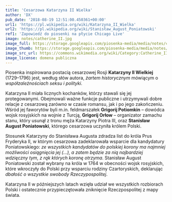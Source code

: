 ```yaml
---
title: 'Cesarzowa Katarzyna II Wielka'
author: 'DX'
pub_date: '2018-08-19 12:51:00.450361+00:00'
url1: 'https://pl.wikipedia.org/wiki/Katarzyna_II_Wielka'
url2: 'https://pl.wikipedia.org/wiki/Stanisław_August_Poniatowski'
ref1: 'Zapowiedź do piosenki na płycie Chicago Live'
image: notes/catherine_II.jpg
image_full: https://storage.googleapis.com/piosenka-media/media/notes/catherine_II.jpg
image_thumb: https://storage.googleapis.com/piosenka-media/media/notes/catherine_II.jpg.0x300_q85_upscale.jpg
image_src_url: https://commons.wikimedia.org/wiki/Category:Catherine_II_of_Russia#/media/File:Profile_portrait_of_Catherine_II_by_Fedor_Rokotov_(1763,_Tretyakov_gallery).jpg
image_license: domena publiczna
---
```


Piosenka inspirowana postacią cesarzowej Rosji **Katarzyny II Wielkiej** \(1729–1796\) jest, według słów autora, _żartem historycznym_ mówiącym o _współzależnościach seksu i polityki_.

Katarzyna II miała licznych kochanków, którzy stawali się jej protegowanymi. Obejmowali ważne funkcje publiczne i utrzymywali dobre relacje z cesarzową zarówno w czasie romansu, jak i po jego zakończeniu. Wśród jej faworytów  byli m.in. feldmarszałek **Grigorij Potiomkin** – dowódca wojsk rosyjskich na wojnie z Turcją, **Grigorij Orłow** – organizator zamachu stanu, który usunął z tronu męża Katarzyny Piotra III, oraz **Stanisław August Poniatowski**, którego cesarzowa uczyniła królem Polski.

Stosunek Katarzyny do Stanisława Augusta zdradza list do króla Prus Fryderyka II, w którym cesarzowa zadeklarowała wsparcie dla kandydatury Poniatowskiego: _ze wszystkich kandydatów do polskiej korony ma najmniej możliwości osiągnięcia jej \(...\), a zatem będzie za nią najbardziej wdzięczny tym, z rąk których koronę otrzyma_. Stanisław August Poniatowski został wybrany na króla w 1764 w obecności wojsk rosyjskich, które wkroczyły do Polski przy wsparciu rodziny Czartoryskich, deklarując _dbałość o wszystkie swobody Rzeczypospolitej_.

Katarzyna II w późniejszych latach wzięła udział we wszystkich rozbiorach Polski i ostatecznie przypieczętowała zniknięcie Rzeczpospolitej z mapy świata.